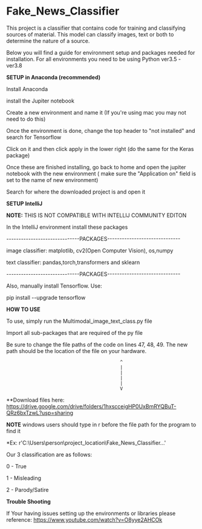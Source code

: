 # Fake_News_Classifier

This project is a classifier that contains code for training and classifying sources of material. This model can classify images, text or both to determine the nature of a source. 

Below you will find a guide for environment setup and packages needed for installation. For all environments you need to be using Python ver3.5 - ver3.8

**SETUP in Anaconda (recommended)**

Install Anaconda

install the Jupiter notebook

Create a new environment and name it (If you're using mac you may not need to do this)

Once the environment is done, change the top header to "not installed" and search for Tensorflow

Click on it and then click apply in the lower right (do the same for the Keras package)

Once these are finished installing, go back to home and open the jupiter notebook with the new environment ( make sure the "Application on" field is set
to the name of new environment)

Search for where the downloaded project is and open it


**SETUP IntelliJ**

**NOTE:** THIS IS NOT COMPATIBLE WITH INTELLIJ COMMUNITY EDITON


In the IntelliJ environment install these packages

------------------------------PACKAGES------------------------------

image classifier: matplotlib, cv2(Open Computer Vision), os,numpy

text classifier: pandas,torch,transformers and sklearn

------------------------------PACKAGES------------------------------

Also, manually install Tensorflow. Use:

pip install --upgrade tensorflow


**HOW TO USE**

To use, simply run the Multimodal_image_text_class.py file

Import all sub-packages that are required of the py file

Be sure to change the file paths of the code on lines 47, 48, 49. The new path should be the location of the file on your hardware.

                                              ^
                                              |
                                              |
                                              |
                                              |
                                              V
                                              
 **Download files here: https://drive.google.com/drive/folders/1hxscceigHP0UxBmRYQBuT-QRz6bxTzwL?usp=sharing
 
**NOTE** windows users should type in r before the file path for the program to find it

*Ex: r'C:\Users\person\project_location\Fake_News_Classifier\...'

Our 3 classification are as follows: 

0 - True

1 - Misleading

2 - Parody/Satire

**Trouble Shooting**

If Your having issues setting up the environments or libraries please reference: https://www.youtube.com/watch?v=O8yye2AHCOk
